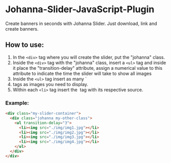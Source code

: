 # Johanna-Slider-JavaScript-Plugin
Create banners in seconds with Johanna Slider.
Just download, link and create banners.

## How to use:
1. In the `<div>` tag where you will create the slider, put the "johanna" class.
2. Inside the `<div>` tag with the "johanna" class, insert a `<ul>` tag and inside it place the "transition-delay" attribute, assign a numerical value to this attribute to indicate the time the slider will take to show all images
3. Inside the `<ul>` tag insert as many `<li> tags as images you need to display.
4. Within each `<li>` tag insert the <img> tag with its respective source.

### Example:
```html
<div class="my-slider-container">
  <div class="johanna my-other-class">
    <ul transition-delay="3">
      <li><img src="./img/img1.jpg"></li>
      <li><img src="./img/img2.jpg"></li>
      <li><img src="./img/img3.jpg"></li>
      <li><img src="./img/img4.jpg"></li>
    </ul>
  </div>
</div>
```